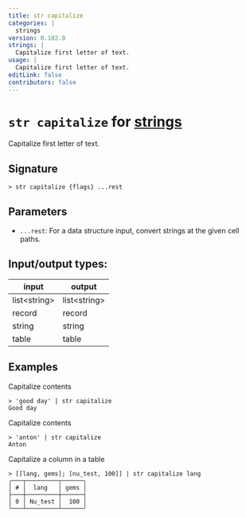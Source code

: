 ```yaml
---
title: str capitalize
categories: |
  strings
version: 0.102.0
strings: |
  Capitalize first letter of text.
usage: |
  Capitalize first letter of text.
editLink: false
contributors: false
---
```

<!-- This file is automatically generated. Please edit the command in https://github.com/nushell/nushell instead. -->

# `str capitalize` for [strings](/commands/categories/strings.md)

<div class='command-title'>Capitalize first letter of text.</div>

## Signature

```> str capitalize {flags} ...rest```

## Parameters

 -  `...rest`: For a data structure input, convert strings at the given cell paths.


## Input/output types:

| input        | output       |
| ------------ | ------------ |
| list\<string\> | list\<string\> |
| record       | record       |
| string       | string       |
| table        | table        |
## Examples

Capitalize contents
```nu
> 'good day' | str capitalize
Good day
```

Capitalize contents
```nu
> 'anton' | str capitalize
Anton
```

Capitalize a column in a table
```nu
> [[lang, gems]; [nu_test, 100]] | str capitalize lang
╭───┬─────────┬──────╮
│ # │  lang   │ gems │
├───┼─────────┼──────┤
│ 0 │ Nu_test │  100 │
╰───┴─────────┴──────╯

```
